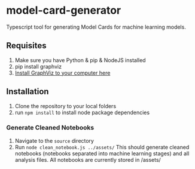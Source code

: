 # model-card-generator
Typescript tool for generating Model Cards for machine learning models.

## Requisites
1. Make sure you have Python & pip & NodeJS installed
2. pip install graphviz
3. [Install GraphViz to your computer here](https://graphviz.org/download/)


## Installation
1. Clone the repository to your local folders
2. run ```npm install``` to install node package dependencies

### Generate Cleaned Notebooks
1. Navigate to the ```source``` directory
2. Run ```node clean_notebook.js ../assets/```
This should generate cleaned notebooks (notebooks separated into machine learning stages) and all analysis files. All notebooks are currently stored in /assets/
